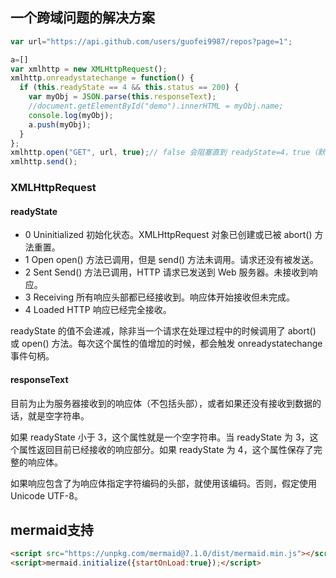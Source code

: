 


## 一个跨域问题的解决方案
```JavaScript
var url="https://api.github.com/users/guofei9987/repos?page=1";

a=[]
var xmlhttp = new XMLHttpRequest();
xmlhttp.onreadystatechange = function() {
  if (this.readyState == 4 && this.status == 200) {
    var myObj = JSON.parse(this.responseText);
    //document.getElementById("demo").innerHTML = myObj.name;
    console.log(myObj);
	a.push(myObj);
  }
};
xmlhttp.open("GET", url, true);// false 会阻塞直到 readyState=4，true（默认）会立即返回并在后台线程中基础处理
xmlhttp.send();
```

### XMLHttpRequest
#### readyState
- 0	Uninitialized	初始化状态。XMLHttpRequest 对象已创建或已被 abort() 方法重置。
- 1	Open	open() 方法已调用，但是 send() 方法未调用。请求还没有被发送。
- 2	Sent	Send() 方法已调用，HTTP 请求已发送到 Web 服务器。未接收到响应。
- 3	Receiving	所有响应头部都已经接收到。响应体开始接收但未完成。
- 4	Loaded	HTTP 响应已经完全接收。


readyState 的值不会递减，除非当一个请求在处理过程中的时候调用了 abort() 或 open() 方法。每次这个属性的值增加的时候，都会触发 onreadystatechange 事件句柄。

#### responseText
目前为止为服务器接收到的响应体（不包括头部），或者如果还没有接收到数据的话，就是空字符串。

如果 readyState 小于 3，这个属性就是一个空字符串。当 readyState 为 3，这个属性返回目前已经接收的响应部分。如果 readyState 为 4，这个属性保存了完整的响应体。

如果响应包含了为响应体指定字符编码的头部，就使用该编码。否则，假定使用 Unicode UTF-8。


## mermaid支持

```html
<script src="https://unpkg.com/mermaid@7.1.0/dist/mermaid.min.js"></script>
<script>mermaid.initialize({startOnLoad:true});</script>
```
